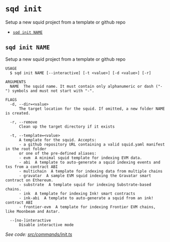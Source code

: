 `sqd init`
==========

Setup a new squid project from a template or github repo

* [`sqd init NAME`](#sqd-init-name)

## `sqd init NAME`

Setup a new squid project from a template or github repo

```
USAGE
  $ sqd init NAME [--interactive] [-t <value>] [-d <value>] [-r]

ARGUMENTS
  NAME  The squid name. It must contain only alphanumeric or dash ("-") symbols and must not start with "-".

FLAGS
  -d, --dir=<value>
      The target location for the squid. If omitted, a new folder NAME is created.

  -r, --remove
      Clean up the target directory if it exists

  -t, --template=<value>
      A template for the squid. Accepts:
      - a github repository URL containing a valid squid.yaml manifest in the root folder
      or one of the pre-defined aliases:
      - evm  A minimal squid template for indexing EVM data.
      - abi  A template to auto-generate a squid indexing events and txs from a contract ABI
      - multichain  A template for indexing data from multiple chains
      - gravatar  A sample EVM squid indexing the Gravatar smart contract on Ethereum.
      - substrate  A template squid for indexing Substrate-based chains.
      - ink  A template for indexing Ink! smart contracts
      - ink-abi  A template to auto-generate a squid from an ink! contract ABI
      - frontier-evm  A template for indexing Frontier EVM chains, like Moonbeam and Astar.

  --[no-]interactive
      Disable interactive mode
```

_See code: [src/commands/init.ts](https://github.com/subsquid/squid-cli/tree/master/src/commands/init.ts)_
